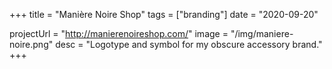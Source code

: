 +++
title = "Manière Noire Shop"
tags = ["branding"]
date = "2020-09-20"

projectUrl = "http://manierenoireshop.com/"
image = "/img/maniere-noire.png"
desc = "Logotype and symbol for my obscure accessory brand."
+++
